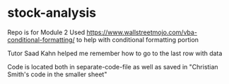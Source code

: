 # stock-analysis
Repo is for Module 2
Used https://www.wallstreetmojo.com/vba-conditional-formatting/ to help with conditional formatting portion

Tutor Saad Kahn helped me remember how to go to the last row with data

Code is located both in separate-code-file as well as saved in "Christian Smith's code in the smaller sheet"